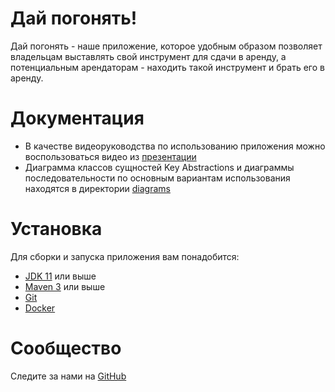 # Дай погонять!
Дай погонять - наше приложение, которое удобным образом позволяет владельцам выставлять свой инструмент для сдачи в аренду, а потенциальным арендаторам -  находить такой инструмент и брать его в аренду.

# Документация
- В качестве видеоруководства по использованию приложения можно воспользоваться видео из [презентации](https://docs.google.com/presentation/d/1Tq42chcF3Q-lb7ja8-p767knOUCoUJ6bM1k69Kj7_to/edit?usp=sharing)
- Диаграмма классов сущностей Key Abstractions и диаграммы последовательности по основным вариантам использования находятся в директории [diagrams](https://github.com/siporqueno/let-me-rent/tree/develop/diagrams)

# Установка  
Для сборки и запуска приложения вам понадобится:
- [JDK 11](https://www.oracle.com/java/technologies/downloads/#java11) или выше
- [Maven 3](https://maven.apache.org/download.cgi) или выше
- [Git](https://git-scm.com/)
- [Docker](https://docs.docker.com/get-docker/)

# Сообщество  
Следите за нами на [GitHub](https://github.com/siporqueno/let-me-rent)

